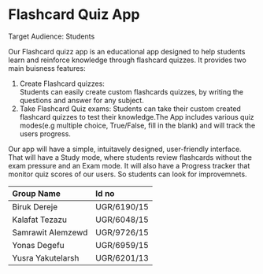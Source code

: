 # Flashcard Quiz App

Target Audience: Students

Our Flashcard quizz app is an educational app designed to help students learn and reinforce knowledge through flashcard quizzes. It provides two main buisness features:
  1) Create Flashcard quizzes:      
       Students can easily create custom flashcards quizzes, by writing the questions and answer for any subject.
  2) Take Flashcard Quiz exams:
      Students can take their custom created flashcard quizzes to test their knowledge.The App includes various quiz modes(e.g multiple choice, True/False, fill in the blank) and will track the users progress.

Our app will have a simple, intuitavely designed, user-friendly interface. That will have a Study mode, where students review flashcards without the exam pressure and an Exam mode. It will also have a Progress tracker that monitor quiz scores of our users. So students can look for improvemnets.


|Group Name| Id no|
|:---------|:-----|
|Biruk Dereje|UGR/6190/15|
|Kalafat Tezazu|UGR/6048/15|
|Samrawit Alemzewd|UGR/9726/15|
|Yonas Degefu|UGR/6959/15|
|Yusra Yakutelarsh|UGR/6201/13|
